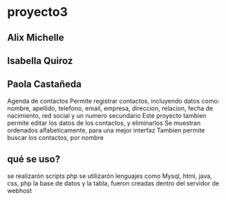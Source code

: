 # proyecto3
## Alix Michelle
## Isabella Quiroz
## Paola Castañeda
Agenda de contactos
Permite registrar contactos, incluyendo datos como:
nombre, apellido, telefono, email, empresa, direccion, relacion, fecha de nacimiento, red social y un numero secundario
Este proyecto tambien permite editar los datos de los contactos, y eliminarlos
Se muestran ordenados alfabeticamente, para una mejor interfaz
Tambien permite buscar los contactos, por nombre

## qué se uso?
se realizarón scripts php
se utilizarón lenguajes como Mysql, html, java, css, php
la base de datos y la tabla, fueron creadas dentro del servidor de webhost
